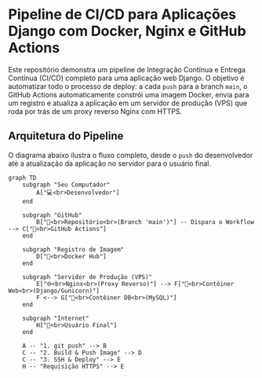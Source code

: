 # Pipeline de CI/CD para Aplicações Django com Docker, Nginx e GitHub Actions

Este repositório demonstra um pipeline de Integração Contínua e Entrega Contínua (CI/CD) completo para uma aplicação web Django. O objetivo é automatizar todo o processo de deploy: a cada `push` para a branch `main`, o GitHub Actions automaticamente constrói uma imagem Docker, envia para um registro e atualiza a aplicação em um servidor de produção (VPS) que roda por trás de um proxy reverso Nginx com HTTPS.

## Arquitetura do Pipeline

O diagrama abaixo ilustra o fluxo completo, desde o `push` do desenvolvedor até a atualização da aplicação no servidor para o usuário final.

```mermaid
graph TD
    subgraph "Seu Computador"
        A["💻<br>Desenvolvedor"]
    end

    subgraph "GitHub"
        B["🐙<br>Repositório<br>(Branch 'main')"] -- Dispara o Workflow --> C["🤖<br>GitHub Actions"]
    end

    subgraph "Registro de Imagem"
        D["🐳<br>Docker Hub"]
    end

    subgraph "Servidor de Produção (VPS)"
        E["🌐<br>Nginx<br>(Proxy Reverso)"] --> F["🐍<br>Contêiner Web<br>(Django/Gunicorn)"]
        F <--> G["🐬<br>Contêiner DB<br>(MySQL)"]
    end

    subgraph "Internet"
        H["👤<br>Usuário Final"]
    end

    A -- "1. git push" --> B
    C -- "2. Build & Push Image" --> D
    C -- "3. SSH & Deploy" --> E
    H -- "Requisição HTTPS" --> E